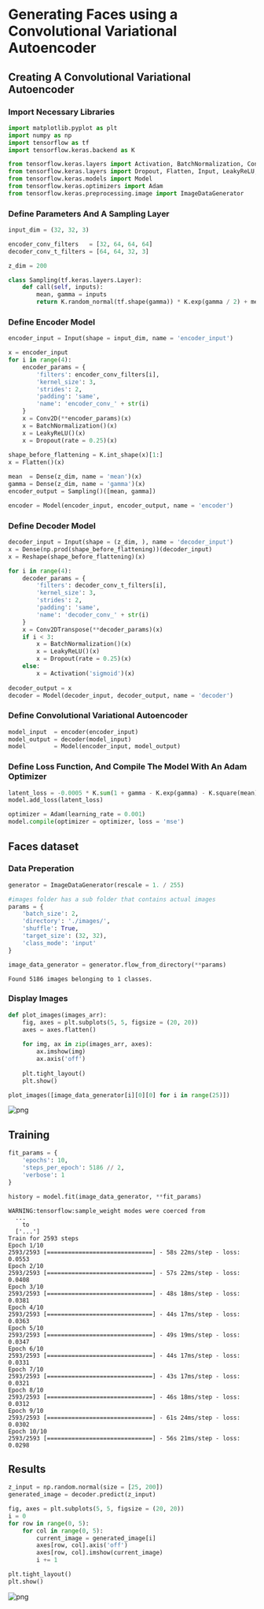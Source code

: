 # Generating Faces using a Convolutional Variational Autoencoder

## Creating A Convolutional Variational Autoencoder

### Import Necessary Libraries


```python
import matplotlib.pyplot as plt
import numpy as np
import tensorflow as tf
import tensorflow.keras.backend as K

from tensorflow.keras.layers import Activation, BatchNormalization, Conv2D, Conv2DTranspose, Dense
from tensorflow.keras.layers import Dropout, Flatten, Input, LeakyReLU, Reshape
from tensorflow.keras.models import Model
from tensorflow.keras.optimizers import Adam
from tensorflow.keras.preprocessing.image import ImageDataGenerator
```

### Define Parameters And A Sampling Layer


```python
input_dim = (32, 32, 3)

encoder_conv_filters   = [32, 64, 64, 64]
decoder_conv_t_filters = [64, 64, 32, 3]

z_dim = 200

class Sampling(tf.keras.layers.Layer):
    def call(self, inputs):
        mean, gamma = inputs
        return K.random_normal(tf.shape(gamma)) * K.exp(gamma / 2) + mean
```

### Define Encoder Model


```python
encoder_input = Input(shape = input_dim, name = 'encoder_input')

x = encoder_input
for i in range(4):
    encoder_params = {
        'filters': encoder_conv_filters[i],
        'kernel_size': 3,
        'strides': 2,
        'padding': 'same',
        'name': 'encoder_conv_' + str(i)
    }
    x = Conv2D(**encoder_params)(x)
    x = BatchNormalization()(x)
    x = LeakyReLU()(x)
    x = Dropout(rate = 0.25)(x)
    
shape_before_flattening = K.int_shape(x)[1:]
x = Flatten()(x)

mean  = Dense(z_dim, name = 'mean')(x)
gamma = Dense(z_dim, name = 'gamma')(x)
encoder_output = Sampling()([mean, gamma])

encoder = Model(encoder_input, encoder_output, name = 'encoder')
```

### Define Decoder Model


```python
decoder_input = Input(shape = (z_dim, ), name = 'decoder_input')
x = Dense(np.prod(shape_before_flattening))(decoder_input)
x = Reshape(shape_before_flattening)(x)

for i in range(4):
    decoder_params = {
        'filters': decoder_conv_t_filters[i],
        'kernel_size': 3,
        'strides': 2,
        'padding': 'same',
        'name': 'decoder_conv_' + str(i)
    }
    x = Conv2DTranspose(**decoder_params)(x)
    if i < 3: 
        x = BatchNormalization()(x)
        x = LeakyReLU()(x)
        x = Dropout(rate = 0.25)(x)
    else: 
        x = Activation('sigmoid')(x)
    
decoder_output = x
decoder = Model(decoder_input, decoder_output, name = 'decoder')
```

### Define Convolutional Variational Autoencoder


```python
model_input  = encoder(encoder_input)
model_output = decoder(model_input)
model        = Model(encoder_input, model_output)
```

### Define Loss Function, And Compile The Model With An Adam Optimizer


```python
latent_loss = -0.0005 * K.sum(1 + gamma - K.exp(gamma) - K.square(mean), axis = -1)
model.add_loss(latent_loss)

optimizer = Adam(learning_rate = 0.001)
model.compile(optimizer = optimizer, loss = 'mse')
```

## Faces dataset

### Data Preperation


```python
generator = ImageDataGenerator(rescale = 1. / 255)

#images folder has a sub folder that contains actual images
params = {
    'batch_size': 2, 
    'directory': './images/', 
    'shuffle': True, 
    'target_size': (32, 32),
    'class_mode': 'input'
}

image_data_generator = generator.flow_from_directory(**params)
```

    Found 5186 images belonging to 1 classes.


### Display Images


```python
def plot_images(images_arr):
    fig, axes = plt.subplots(5, 5, figsize = (20, 20))
    axes = axes.flatten()
    
    for img, ax in zip(images_arr, axes):
        ax.imshow(img)
        ax.axis('off')
    
    plt.tight_layout()
    plt.show()

plot_images([image_data_generator[i][0][0] for i in range(25)])
```


![png](output_18_0.png)


## Training


```python
fit_params = {
    'epochs': 10,
    'steps_per_epoch': 5186 // 2,
    'verbose': 1
}

history = model.fit(image_data_generator, **fit_params)
```

    WARNING:tensorflow:sample_weight modes were coerced from
      ...
        to  
      ['...']
    Train for 2593 steps
    Epoch 1/10
    2593/2593 [==============================] - 58s 22ms/step - loss: 0.0553
    Epoch 2/10
    2593/2593 [==============================] - 57s 22ms/step - loss: 0.0408
    Epoch 3/10
    2593/2593 [==============================] - 48s 18ms/step - loss: 0.0381
    Epoch 4/10
    2593/2593 [==============================] - 44s 17ms/step - loss: 0.0363
    Epoch 5/10
    2593/2593 [==============================] - 49s 19ms/step - loss: 0.0347
    Epoch 6/10
    2593/2593 [==============================] - 44s 17ms/step - loss: 0.0331
    Epoch 7/10
    2593/2593 [==============================] - 43s 17ms/step - loss: 0.0321
    Epoch 8/10
    2593/2593 [==============================] - 46s 18ms/step - loss: 0.0312
    Epoch 9/10
    2593/2593 [==============================] - 61s 24ms/step - loss: 0.0302
    Epoch 10/10
    2593/2593 [==============================] - 56s 21ms/step - loss: 0.0298


## Results


```python
z_input = np.random.normal(size = [25, 200])
generated_image = decoder.predict(z_input)

fig, axes = plt.subplots(5, 5, figsize = (20, 20))
i = 0
for row in range(0, 5):
    for col in range(0, 5):
        current_image = generated_image[i]
        axes[row, col].axis('off')
        axes[row, col].imshow(current_image)
        i += 1

plt.tight_layout()
plt.show()
```


![png](output_22_0.png)

